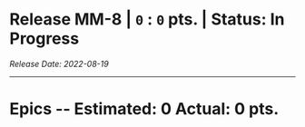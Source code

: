 # Release MM-8 | `0` : `0` pts. | Status: In Progress
_Release Date: 2022-08-19_


 > 
---
# Epics -- Estimated: 0  Actual: 0 pts.


